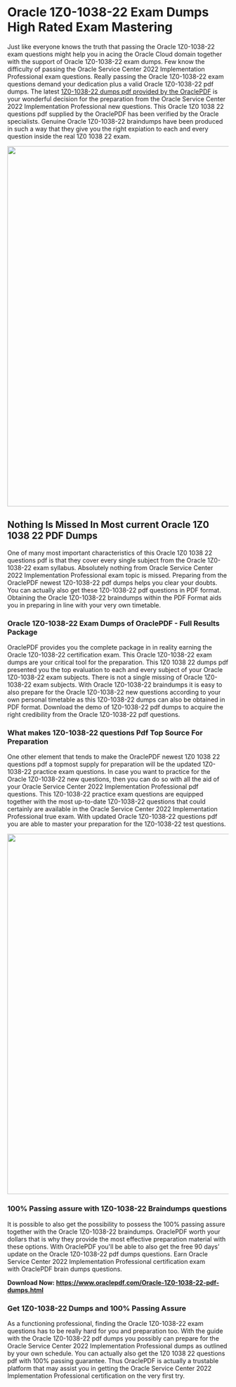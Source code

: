 <h1>Oracle 1Z0-1038-22 Exam Dumps High Rated Exam Mastering</h1>
<p>Just like everyone knows the truth that passing the Oracle 1Z0-1038-22 exam questions might help you in acing the&nbsp;Oracle Cloud&nbsp;domain together with the support of Oracle 1Z0-1038-22 exam dumps. Few know the difficulty of passing the Oracle Service Center 2022 Implementation Professional exam questions. Really passing the Oracle 1Z0-1038-22 exam questions demand your dedication plus a valid Oracle 1Z0-1038-22 pdf dumps. The latest&nbsp;<a href="https://www.oraclepdf.com/Oracle-1Z0-1038-22-pdf-dumps.html">1Z0-1038-22 dumps pdf provided by the OraclePDF</a>&nbsp;is your wonderful decision for the preparation from the Oracle Service Center 2022 Implementation Professional new questions. This Oracle 1Z0 1038 22 questions pdf supplied by the OraclePDF has been verified by the Oracle specialists. Genuine Oracle 1Z0-1038-22 braindumps have been produced in such a way that they give you the right expiation to each and every question inside the real 1Z0 1038 22 exam.</p>
<p><a href="https://www.oraclepdf.com/Oracle-1Z0-1038-22-pdf-dumps.html"><img src="https://i.ibb.co/mJY6Knz/1.png" width="820" /></a></p>
<h2>Nothing Is Missed In Most current Oracle 1Z0 1038 22 PDF Dumps</h2>
<p>One of many most important characteristics of this Oracle 1Z0 1038 22 questions pdf is that they cover every single subject from the Oracle 1Z0-1038-22 exam syllabus. Absolutely nothing from Oracle Service Center 2022 Implementation Professional exam topic is missed. Preparing from the OraclePDF newest 1Z0-1038-22 pdf dumps helps you clear your doubts. You can actually also get these 1Z0-1038-22 pdf questions in PDF format. Obtaining the Oracle 1Z0-1038-22 braindumps within the PDF Format aids you in preparing in line with your very own timetable.</p>
<h3>Oracle 1Z0-1038-22 Exam Dumps of OraclePDF - Full Results Package</h3>
<p>OraclePDF provides you the complete package in in reality earning the Oracle 1Z0-1038-22 certification exam. This Oracle 1Z0-1038-22 exam dumps are your critical tool for the preparation. This 1Z0 1038 22 dumps pdf presented you the top evaluation to each and every subject of your Oracle 1Z0-1038-22 exam subjects. There is not a single missing of Oracle 1Z0-1038-22 exam subjects. With Oracle 1Z0-1038-22 braindumps it is easy to also prepare for the Oracle 1Z0-1038-22 new questions according to your own personal timetable as this 1Z0-1038-22 dumps can also be obtained in PDF format. Download the demo of 1Z0-1038-22 pdf dumps to acquire the right credibility from the Oracle 1Z0-1038-22 pdf questions.</p>
<h3>What makes 1Z0-1038-22 questions Pdf Top Source For Preparation</h3>
<p>One other element that tends to make the OraclePDF newest 1Z0 1038 22 questions pdf a topmost supply for preparation will be the updated 1Z0-1038-22 practice exam questions. In case you want to practice for the Oracle 1Z0-1038-22 new questions, then you can do so with all the aid of your Oracle Service Center 2022 Implementation Professional pdf questions. This 1Z0-1038-22 practice exam questions are equipped together with the most up-to-date 1Z0-1038-22 questions that could certainly are available in the Oracle Service Center 2022 Implementation Professional true exam. With updated Oracle 1Z0-1038-22 questions pdf you are able to master your preparation for the 1Z0-1038-22 test questions.</p>
<p><img src="https://i.ibb.co/TWQ7T6D/2.png" width="820" /></p>
<h3>100% Passing assure with 1Z0-1038-22 Braindumps questions</h3>
<p>It is possible to also get the possibility to possess the 100% passing assure together with the Oracle 1Z0-1038-22 braindumps. OraclePDF worth your dollars that is why they provide the most effective preparation material with these options. With OraclePDF you'll be able to also get the free 90 days&rsquo; update on the Oracle 1Z0-1038-22 pdf dumps questions. Earn Oracle Service Center 2022 Implementation Professional certification exam with&nbsp;OraclePDF&nbsp;brain dumps questions.</p>
<p><strong>Download Now: <a href="https://www.oraclepdf.com/Oracle-1Z0-1038-22-pdf-dumps.html">https://www.oraclepdf.com/Oracle-1Z0-1038-22-pdf-dumps.html</a></strong></p>
<h3>Get 1Z0-1038-22&nbsp;Dumps&nbsp;and 100% Passing Assure</h3>
<p>As a functioning professional, finding the Oracle 1Z0-1038-22 exam questions has to be really hard for you and preparation too. With the guide with the Oracle 1Z0-1038-22 pdf dumps you possibly can prepare for the Oracle Service Center 2022 Implementation Professional dumps as outlined by your own schedule. You can actually also get the 1Z0 1038 22 questions pdf with 100% passing guarantee. Thus OraclePDF is actually a trustable platform that may assist you in getting the Oracle Service Center 2022 Implementation Professional certification on the very first try.</p>
